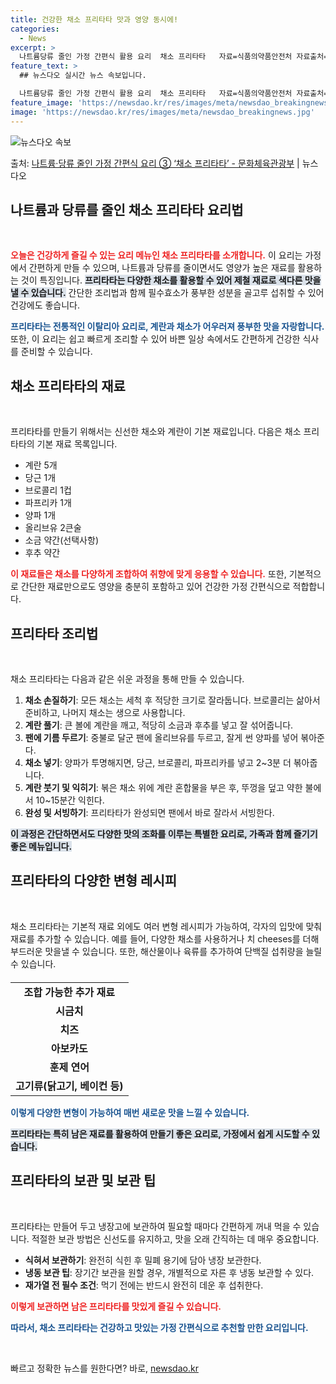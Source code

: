 ```yaml
---
title: 건강한 채소 프리타타 맛과 영양 동시에!
categories:
  - News
excerpt: >
  나트륨당류 줄인 가정 간편식 활용 요리  채소 프리타타   자료=식품의약품안전처 자료출처=정책브리핑 www.…
feature_text: >
  ## 뉴스다오 실시간 뉴스 속보입니다.

  나트륨당류 줄인 가정 간편식 활용 요리  채소 프리타타   자료=식품의약품안전처 자료출처=정책브리핑 www.…
feature_image: 'https://newsdao.kr/res/images/meta/newsdao_breakingnews.jpg'
image: 'https://newsdao.kr/res/images/meta/newsdao_breakingnews.jpg'
---
```


![뉴스다오 속보](https://newsdao.kr/res/images/meta/newsdao_breakingnews.jpg)

<p>출처: <a href="https://newsdao.kr/3889" rel="dofollow">나트륨·당류 줄인 가정 간편식 요리 ③ ‘채소 프리타타’ - 문화체육관광부</a> | 뉴스다오</p>

<h2 data-ke-size="size26">나트륨과 당류를 줄인 채소 프리타타 요리법</h2>

<p data-ke-size="size16">&nbsp;</p>

<b><span style="color: #ee2323;">오늘은 건강하게 즐길 수 있는 요리 메뉴인 채소 프리타타를 소개합니다.</span></b> 이 요리는 가정에서 간편하게 만들 수 있으며, 나트륨과 당류를 줄이면서도 영양가 높은 재료를 활용하는 것이 특징입니다. <b><span style="background-color: #21538527;">프리타타는 다양한 채소를 활용할 수 있어 제철 재료로 색다른 맛을 낼 수 있습니다.</span></b> 간단한 조리법과 함께 필수효소가 풍부한 성분을 골고루 섭취할 수 있어 건강에도 좋습니다. 

<b><span style="color: #1a5490;">프리타타는 전통적인 이탈리아 요리로, 계란과 채소가 어우러져 풍부한 맛을 자랑합니다.</span></b> 또한, 이 요리는 쉽고 빠르게 조리할 수 있어 바쁜 일상 속에서도 간편하게 건강한 식사를 준비할 수 있습니다.

<h2 data-ke-size="size26">채소 프리타타의 재료</h2>

<p data-ke-size="size16">&nbsp;</p>

프리타타를 만들기 위해서는 신선한 채소와 계란이 기본 재료입니다. 다음은 채소 프리타타의 기본 재료 목록입니다.

<ul>
<li>계란 5개</li>
<li>당근 1개</li>
<li>브로콜리 1컵</li>
<li>파프리카 1개</li>
<li>양파 1개</li>
<li>올리브유 2큰술</li>
<li>소금 약간(선택사항)</li>
<li>후추 약간</li>
</ul>

<b><span style="color: #ee2323;">이 재료들은 채소를 다양하게 조합하여 취향에 맞게 응용할 수 있습니다.</span></b> 또한, 기본적으로 간단한 재료만으로도 영양을 충분히 포함하고 있어 건강한 가정 간편식으로 적합합니다.

<h2 data-ke-size="size26">프리타타 조리법</h2>

<p data-ke-size="size16">&nbsp;</p>

채소 프리타타는 다음과 같은 쉬운 과정을 통해 만들 수 있습니다.

<ol>
<li><b>채소 손질하기</b>: 모든 채소는 세척 후 적당한 크기로 잘라둡니다. 브로콜리는 삶아서 준비하고, 나머지 채소는 생으로 사용합니다.</li>
<li><b>계란 풀기</b>: 큰 볼에 계란을 깨고, 적당히 소금과 후추를 넣고 잘 섞어줍니다.</li>
<li><b>팬에 기름 두르기</b>: 중불로 달군 팬에 올리브유를 두르고, 잘게 썬 양파를 넣어 볶아준다.</li>
<li><b>채소 넣기</b>: 양파가 투명해지면, 당근, 브로콜리, 파프리카를 넣고 2~3분 더 볶아줍니다.</li>
<li><b>계란 붓기 및 익히기</b>: 볶은 채소 위에 계란 혼합물을 부은 후, 뚜껑을 덮고 약한 불에서 10~15분간 익힌다.</li>
<li><b>완성 및 서빙하기</b>: 프리타타가 완성되면 팬에서 바로 잘라서 서빙한다.</li>
</ol>

<b><span style="background-color: #21538527;">이 과정은 간단하면서도 다양한 맛의 조화를 이루는 특별한 요리로, 가족과 함께 즐기기 좋은 메뉴입니다.</span></b> 

<h2 data-ke-size="size26">프리타타의 다양한 변형 레시피</h2>

<p data-ke-size="size16">&nbsp;</p>

채소 프리타타는 기본적 재료 외에도 여러 변형 레시피가 가능하여, 각자의 입맛에 맞춰 재료를 추가할 수 있습니다. 예를 들어, 다양한 채소를 사용하거나 치 cheeses를 더해 부드러운 맛을낼 수 있습니다. 또한, 해산물이나 육류를 추가하여 단백질 섭취량을 늘릴 수 있습니다.

<table style="width:100%; margin-top: 20px;">
<tr>
<td style="text-align: center; height: 17px;"><b>조합 가능한 추가 재료</b></td>
</tr>
<tr>
<td style="text-align: center; height: 17px;"><b>시금치</b></td>
</tr>
<tr>
<td style="text-align: center; height: 17px;"><b>치즈</b></td>
</tr>
<tr>
<td style="text-align: center; height: 17px;"><b>아보카도</b></td>
</tr>
<tr>
<td style="text-align: center; height: 17px;"><b>훈제 연어</b></td>
</tr>
<tr>
<td style="text-align: center; height: 17px;"><b>고기류(닭고기, 베이컨 등)</b></td>
</tr>
</table>

<b><span style="color: #1a5490;">이렇게 다양한 변형이 가능하여 매번 새로운 맛을 느낄 수 있습니다.</span></b> 

<b><span style="background-color: #21538527;">프리타타는 특히 남은 재료를 활용하여 만들기 좋은 요리로, 가정에서 쉽게 시도할 수 있습니다.</span></b>

<h2 data-ke-size="size26">프리타타의 보관 및 보관 팁</h2>

<p data-ke-size="size16">&nbsp;</p>

프리타타는 만들어 두고 냉장고에 보관하여 필요할 때마다 간편하게 꺼내 먹을 수 있습니다. 적절한 보관 방법은 신선도를 유지하고, 맛을 오래 간직하는 데 매우 중요합니다.

<ul>
<li><b>식혀서 보관하기</b>: 완전히 식힌 후 밀폐 용기에 담아 냉장 보관한다.</li>
<li><b>냉동 보관 팁</b>: 장기간 보관을 원할 경우, 개별적으로 자른 후 냉동 보관할 수 있다.</li>
<li><b>재가열 전 필수 조건</b>: 먹기 전에는 반드시 완전히 데운 후 섭취한다.</li>
</ul>

<b><span style="color: #ee2323;">이렇게 보관하면 남은 프리타타를 맛있게 즐길 수 있습니다.</span></b> 

<b><span style="color: #1a5490;">따라서, 채소 프리타타는 건강하고 맛있는 가정 간편식으로 추천할 만한 요리입니다.</span></b> 

<p data-ke-size="size16">&nbsp;</p> 

빠르고 정확한 뉴스를 원한다면? 바로, <a href="https://newsdao.kr" rel="dofollow">newsdao.kr</a>


